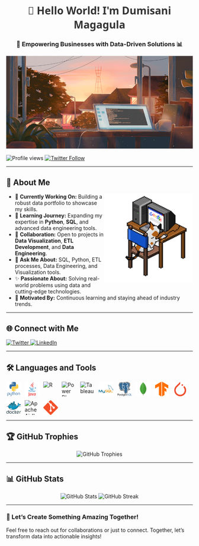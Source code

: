 <h1 align="center" style="font-family: 'Segoe UI', Tahoma, Geneva, Verdana, sans-serif; color: #333;">👋 Hello World! I'm Dumisani Magagula</h1>

<h3 align="center">🚀 Empowering Businesses with Data-Driven Solutions 📊</h3>
<p align="center">
   <img src="laptopoutsidewid.gif" height="250" width="600" alt="Data Enthusiast Working"/>
</p>

<p align="left">
   <img src="https://komarev.com/ghpvc/?username=dumisanimagagula&label=Profile%20views&color=0e75b6&style=flat" alt="Profile views" /> 
   <a href="https://twitter.com/dumisanmagagula" target="_blank">
      <img src="https://img.shields.io/twitter/follow/dumisanmagagula?logo=twitter&style=for-the-badge" alt="Twitter Follow" />
   </a>
</p>

---

## 📖 About Me

<picture>
   <img align="right" src="pcdesk.gif" width="240px" alt="Working on PC"/>
</picture>

- 🔭 **Currently Working On:** Building a robust data portfolio to showcase my skills.
- 🌱 **Learning Journey:** Expanding my expertise in **Python**, **SQL**, and advanced data engineering tools.
- 👯 **Collaboration:** Open to projects in **Data Visualization**, **ETL Development**, and **Data Engineering**.
- 💬 **Ask Me About:** SQL, Python, ETL processes, Data Engineering, and Visualization tools.
- ✨ **Passionate About:** Solving real-world problems using data and cutting-edge technologies.
- 🚀 **Motivated By:** Continuous learning and staying ahead of industry trends.

---

## 🌐 Connect with Me

<p align="left">
   <a href="https://twitter.com/dumisanmagagula" target="_blank">
      <img src="https://raw.githubusercontent.com/rahuldkjain/github-profile-readme-generator/master/src/images/icons/Social/twitter.svg" alt="Twitter" height="30" width="40" />
   </a>
   <a href="https://www.linkedin.com/in/dumisanimagagula/" target="_blank">
      <img src="https://raw.githubusercontent.com/rahuldkjain/github-profile-readme-generator/master/src/images/icons/Social/linked-in-alt.svg" alt="LinkedIn" height="30" width="40" />
   </a>
</p>

---

## 🛠️ Languages and Tools

<div style="display: flex; flex-wrap: wrap; gap: 10px;">
   <img src="https://raw.githubusercontent.com/devicons/devicon/master/icons/python/python-original-wordmark.svg" alt="Python" width="40" height="40"/>
   <img src="https://raw.githubusercontent.com/devicons/devicon/master/icons/java/java-original-wordmark.svg" alt="Java" width="40" height="40"/>
   <img src="https://www.r-project.org/logo/Rlogo.svg" alt="R" width="40" height="40"/>
   <img src="https://upload.wikimedia.org/wikipedia/commons/c/cf/New_Power_BI_Logo.svg" alt="Power BI" width="40" height="40"/>
   <img src="https://cdn.filepicker.io/api/file/jZDILlufSOSDOkuJTZ7J" alt="Tableau" width="40" height="40"/>
   <img src="https://raw.githubusercontent.com/devicons/devicon/master/icons/mysql/mysql-original-wordmark.svg" alt="MySQL" width="40" height="40"/>
   <img src="https://raw.githubusercontent.com/devicons/devicon/master/icons/postgresql/postgresql-original-wordmark.svg" alt="PostgreSQL" width="40" height="40"/>
   <img src="https://raw.githubusercontent.com/devicons/devicon/master/icons/mongodb/mongodb-original.svg" alt="MongoDB" width="40" height="40"/>
   <img src="https://raw.githubusercontent.com/devicons/devicon/master/icons/tensorflow/tensorflow-original.svg" alt="TensorFlow" width="40" height="40"/>
   <img src="https://raw.githubusercontent.com/devicons/devicon/master/icons/pytorch/pytorch-original.svg" alt="PyTorch" width="40" height="40"/>
   <img src="https://raw.githubusercontent.com/devicons/devicon/master/icons/docker/docker-original-wordmark.svg" alt="Docker" width="40" height="40"/>
   <img src="https://cdn.stepik.net/media/cache/images/courses/99527/cover_OII2ekI/aad9c923a6df720a4efd8fefa3c4c908.png" alt="Apache Airflow" width="40" height="40"/>
   <img src="https://raw.githubusercontent.com/devicons/devicon/master/icons/git/git-original.svg" alt="Git" width="40" height="40"/>
</div>

---

## 🏆 GitHub Trophies

<div align="center">
   <img src="https://github-profile-trophy.vercel.app/?username=dumisanimagagula&theme=onedark&no-frame=true&margin-w=15&row=2" alt="GitHub Trophies" />
</div>

---

## 📊 GitHub Stats

<p align="center">
   <img src="https://github-readme-stats.vercel.app/api?username=dumisanimagagula&show_icons=true&theme=dark" alt="GitHub Stats" />
   <img src="https://github-readme-streak-stats.herokuapp.com/?user=dumisanimagagula&theme=dark" alt="GitHub Streak" />
</p>

---

### 🚀 Let’s Create Something Amazing Together!
Feel free to reach out for collaborations or just to connect. Together, let’s transform data into actionable insights!
